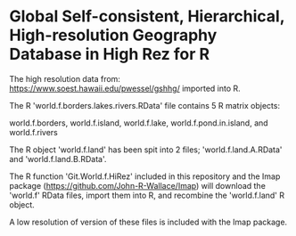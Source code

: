 # Global Self-consistent, Hierarchical, High-resolution Geography Database in High Rez for R

The high resolution data from:  https://www.soest.hawaii.edu/pwessel/gshhg/  imported into R.

The R 'world.f.borders.lakes.rivers.RData' file contains 5 R matrix objects:

world.f.borders, 
world.f.island, 
world.f.lake,
world.f.pond.in.island, and 
world.f.rivers

The R object 'world.f.land' has been spit into 2 files; 'world.f.land.A.RData' and 'world.f.land.B.RData'.

The R function 'Git.World.f.HiRez' included in this repository and the Imap package (https://github.com/John-R-Wallace/Imap) will download the 'world.f' RData files, import them into R, and recombine the 'world.f.land' R object.

A low resolution of version of these files is included with the Imap package.
